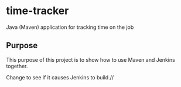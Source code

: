 # time-tracker
Java (Maven) application for tracking time on the job

## Purpose

This purpose of this project is to show how to use Maven and Jenkins together.


Change to see if it causes Jenkins to build.//

